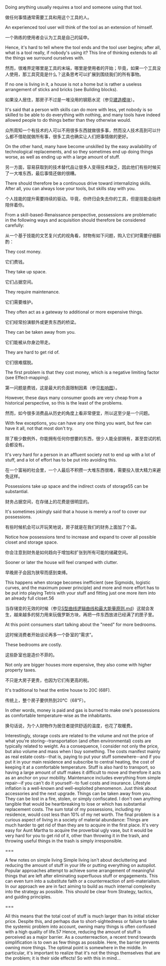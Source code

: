 Doing  anything  usually  requires  a  tool  and  someone  using  that  tool. 

做任何事情通常需要工具和用这个工具的人。

 An
experienced tool user will think of the tool as an extension of himself. 

一个熟练的使用者会认为工具是自己的延申。

Hence, it's
hard to tell where the tool ends and the tool user begins; after all, what is a tool
really, if nobody's using it? This line of thinking extends to all the things we
surround ourselves with. 

然而，很难界定哪里是工具的末端，哪里是使用者的开始；毕竟，如果一个工具没人使用，那工具究竟是什么？这条思考可以扩展到围绕我们的所有事物。

If no one is living in it, a house is not a home but is
rather a useless arrangement of sticks and bricks (see Building blocks). 

如果没人居住，那房子不过是一堆没用的钢筋水泥（参见[建造模块]()）。

It's said
that a person with skills can do more with less, yet nobody is so skilled to be
able to do everything with nothing, and many tools have indeed allowed people
to do things better than they otherwise would. 

众所周知一个有技术的人可以不用很多东西就做很多事，然而没人技术高到可以什么都不借助就做所有事，很多工具也确实让人们把事情做的更好。

On the other hand, many have
become unskilled by the easy availability of technological replacements, and so
they sometimes end up doing things worse, as well as ending up with a large
amount  of  stuff. 

另一方面，容易获取到的技术替代品让很多人变得技术缺乏，因此他们有些时候买了一大堆东西，最后事情还做的很糟。

 There  should  therefore  be  a  continuous  drive  toward
internalizing skills. After all, you can always lose your tools, but skills stay with
you.

个人技能的提升需要持续的驱动。毕竟，你终归会失去你的工具，但是技能会始终陪伴着你。

From a skill-based-Renaissance perspective, possessions are problematic in
the following ways and acquisition should therefore be considered carefully:

从一个基于技能的文艺复兴式的视角看，财物有如下问题，购入它们时需要仔细斟酌：

They cost money.

它们费钱。

They take up space.

它们占据空间。

They require maintenance.

它们需要维护。

They often act as a gateway to additional or more expensive things.

它们经常扮演额外或更贵东西的桥梁。

They can be taken away from you.

它们能被从你身边带走。

They are hard to get rid of.

它们很难摆脱。

The first problem is that they cost money, which is a negative limiting factor
(see  Effect-mapping). 

第一问题是费钱，这是最大的负面限制因素（参见[影响图]()）。

 However,  these  days  many  consumer  goods  are  very
cheap from a historical perspective, so this is the least of the problems.

然而，如今很多消费品从历史的角度上看非常便宜，所以这至少是一个问题。

 With few
exceptions, you can have any one thing you want, but few can have it all, not
that most don't try. 

除了极少数例外，你能拥有任何你想要的东西，很少人能全部拥有，甚至尝试的机会都没有。

It's very hard for a person in an affluent society not to end up
with a lot of stuff, and a lot of effort has to be put into avoiding this.

在一个富裕的社会里，一个人最后不积攒一大堆东西很难，需要投入很大精力来避免这样。

 Possessions
take  up  space  and  the  indirect  costs  of  storage55  can  be  substantial. 

财务占据空间，在存储上的花费是很明显的。

 It's
sometimes jokingly said that a house is merely a roof to cover our possessions.

有些时候机会可以开玩笑地说，房子就是在我们的财务上面加了个盖。

Notice how possessions tend to increase and expand to cover all possible closet
and storage space. 

你会注意到财务是如何趋向于增加和扩张到所有可能的储藏空间。

Sooner or later the house will feel cramped with clutter. 

早晚房子会因为狭窄而感到束缚。

This
happens when storage becomes inefficient (see Sigmoids, logistic curves, and
the  maximum  power  principle)  and  more  and  more  effort  has  to  be  put  into
playing Tetris with your stuff and fitting just one more item into an already full
closet.56  

当存储变的无效的时候（参见[S型曲线逻辑曲线和最大能量原则.md]()）这就会发生，越来越多的努力用来玩俄罗斯方块，再把一件东西放进已经满了的匣子里。

At  this  point  consumers  start  talking  about  the  "need"  for  more
bedrooms. 

这时候消费者开始谈论再多一个卧室的“需求”。

 These  bedrooms  are  costly. 

这些卧室也是造价不菲的。 

  Not  only  are  bigger  houses  more
expensive, they also come with higher property taxes. 

不只是大房子更贵，也因为它们有更高的税。

It's traditional to heat the
entire house to 20C (68F).

传统上，整个房子要供热到20℃（68℉）。

 In other words, money is paid and gas is burned to
make  one's  possessions  as  comfortable  temperature-wise  as  the  inhabitants.

换句话说，为个人财物作为居住者提供舒适的温度，也花了取暖费。

Interestingly, storage costs are related to the volume and not the price of what
you're  storing--transportation  (and  often  environmental)  costs  are  typically
related  to  weight.  As  a  consequence,  I  consider  not  only  the  price,  but  also
volume and mass when I buy something. The costs manifest mainly as real estate
costs--that is, paying to put your stuff somewhere--and if you put it in your main
residence and subscribe to central heating, the cost of keeping it at a comfortable
temperature. Stuff is also hard to transport, so having a large amount of stuff
makes it difficult to move and therefore it acts as an anchor on your mobility.
Maintenance  includes  everything  from  simple  repair--if  you  can't  do  it
yourself--to  fuel  costs  and  insurance.  Lifestyle  inflation  is  a  well-known  and
well-exploited phenomenon. Just think about accessories and the next upgrade.
Things can be taken away from you. They can be lost in a fire, stolen, or simply
confiscated. I don't own anything tangible that would be heartbreaking to lose or
which  has  substantial  replacement  costs.  The  sum  total  of  my  possessions,
including my residence, would cost less than 10% of my net worth. The final
problem is a curious aspect of living in a society of material abundance: Things
are much harder to get rid of than they are to acquire in the first place. It's very
easy for Aunt Martha to acquire the proverbial ugly vase, but it would be very
hard for you to get rid of it, other than throwing it in the trash, and throwing
useful things in the trash is simply irresponsible.

===

A few notes on simple living
Simple living isn't  about  decluttering  and  reducing  the  amount  of  stuff  in
your  life  or  putting  everything  on  autopilot.  Popular  approaches  attempt  to
achieve some arrangement of meaningful things that are left after eliminating
superfluous stuff or engagements. This can even turn into a substitute faith or a
counterreaction of anti-materialism.
In our approach we are in fact aiming to build as much internal complexity
into  the  strategy  as  possible.  This  should  be  clear  from  Strategy,  tactics,  and
guiding principles.

===


All this means that the total cost of stuff is much larger than its initial sticker
price. Despite this, and perhaps due to short-sightedness or failure to take the
systemic problem into account, owning many things is often confused with a
high  quality  of  life.57  Hence,  reducing  the  amount  of  stuff  is  perceived  as  a
major barrier. As a counterreaction, a recent trend towards simplification is to
own as few things as possible. Here, the barrier prevents owning more things.
The optimal point is somewhere in the middle. In particular, it's important to
realize that it's not the things themselves that are the problem; it is their side
effects! So with this in mind...

